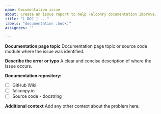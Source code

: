 ```yaml
---
name: Documentation issue
about: Create an issue report to help FalconPy documentation improve.
title: "[ DOC ] ..."
labels: "documentation :book:"
assignees: ''

---
```


**Documentation page topic**
Documentation page topic or source code module where the issue was identified.

**Describe the error or typo**
A clear and concise description of where the issue occurs.

**Documentation repository:**
 - [ ] GitHub Wiki
 - [ ] falconpy.io
 - [ ] Source code - docstring

**Additional context**
Add any other context about the problem here.

